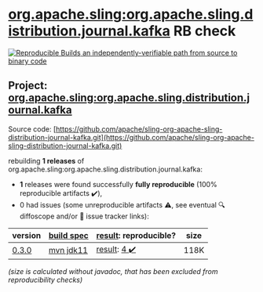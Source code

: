 [org.apache.sling:org.apache.sling.distribution.journal.kafka](https://central.sonatype.com/artifact/org.apache.sling/org.apache.sling.distribution.journal.kafka/versions) RB check
=======

[![Reproducible Builds](https://reproducible-builds.org/images/logos/rb.svg) an independently-verifiable path from source to binary code](https://reproducible-builds.org/)

## Project: [org.apache.sling:org.apache.sling.distribution.journal.kafka](https://central.sonatype.com/artifact/org.apache.sling/org.apache.sling.distribution.journal.kafka/versions)

Source code: [https://github.com/apache/sling-org-apache-sling-distribution-journal-kafka.git](https://github.com/apache/sling-org-apache-sling-distribution-journal-kafka.git)

rebuilding **1 releases** of org.apache.sling:org.apache.sling.distribution.journal.kafka:
- **1** releases were found successfully **fully reproducible** (100% reproducible artifacts :heavy_check_mark:),
- 0 had issues (some unreproducible artifacts :warning:, see eventual :mag: diffoscope and/or :memo: issue tracker links):

| version | [build spec](/BUILDSPEC.md) | [result](https://reproducible-builds.org/docs/jvm/): reproducible? | size |
| -- | --------- | ------ | -- |
| [0.3.0](https://search.maven.org/artifact/org.apache.sling/org.apache.sling.distribution.journal.kafka/0.3.0/pom) | [mvn jdk11](org.apache.sling.distribution.journal.kafka-0.3.0.buildspec) | [result](org.apache.sling.distribution.journal.kafka-0.3.0.buildinfo): [4 :heavy_check_mark: ](org.apache.sling.distribution.journal.kafka-0.3.0.buildcompare) | 118K |

<i>(size is calculated without javadoc, that has been excluded from reproducibility checks)</i>
